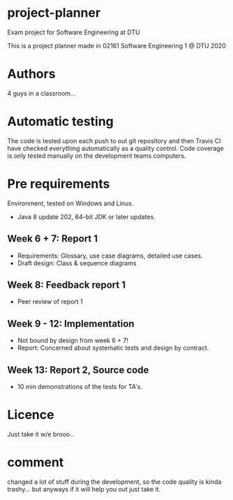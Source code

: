 # project-planner
Exam project for Software Engineering at DTU


This is a project planner made in 02161 Software Engineering 1 @ DTU 2020


# Authors 
4 guys in a classroom...

# Automatic testing

The code is tested upon each push to out git repository and then Travis CI have checked everything automatically as a quality control. Code coverage is only tested manually on the development teams computers.


# Pre requirements
Environment, tested on Windows and Linux.

* Java 8 update 202, 64-bit JDK or later updates.

## Week 6 + 7: Report 1
- Requirements: Glossary, use case diagrams, detailed use cases.
- Draft design: Class & sequence diagrams

## Week 8: Feedback report 1
- Peer review of report 1

## Week 9 - 12: Implementation
- Not bound by design from week 6 + 7!
- Report: Concerned about systematic tests and design by contract.

## Week 13: Report 2, Source code
- 10 min demonstrations of the tests for TA's. 

# Licence 
Just take it w/e brooo..

# comment
changed a lot of stuff during the development, so the code quality is kinda trashy... but anyways if it will help you out just take it.
